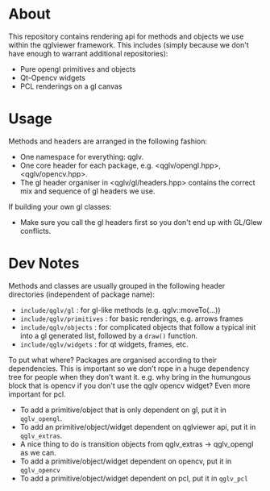 About
=====

This repository contains rendering api for methods and objects we use within the qglviewer framework.
This includes (simply because we don't have enough to warrant additional repositories):

* Pure opengl primitives and objects
* Qt-Opencv widgets
* PCL renderings on a gl canvas

Usage
=====

Methods and headers are arranged in the following fashion:

* One namespace for everything: qglv.
* One core header for each package, e.g. <qglv/opengl.hpp>, <qglv/opencv.hpp>.
* The gl header organiser in <qglv/gl/headers.hpp> contains the correct mix and sequence of gl headers we use.

If building your own gl classes:

* Make sure you call the gl headers first so you don't end up with GL/Glew conflicts.

Dev Notes
=========

Methods and classes are usually grouped in the following header directories
(independent of package name):

* `include/qglv/gl` : for gl-like methods (e.g. qglv::moveTo(...))
* `include/qglv/primitives` : for basic renderings, e.g. arrows frames
* `include/qglv/objects` : for complicated objects that follow a typical init into a gl generated list, followed by a `draw()` function.
* `include/qglv/widgets` : for qt widgets, frames, etc.

To put what where? Packages are organised according to their dependencies. This is important so we don't
rope in a huge dependency tree for people when they don't want it. e.g. why bring in the humungous block that
is opencv if you don't use the qglv opencv widget? Even more important for pcl.

* To add a primitive/object that is only dependent on gl, put it in `qglv_opengl`.
* To add an primitive/object/widget dependent on qglviewer api, put it in `qglv_extras`.
* A nice thing to do is transition objects from qglv_extras -> qglv_opengl as we can.
* To add a primitive/object/widget dependent on opencv, put it in `qglv_opencv`
* To add a primitive/object/widget dependent on pcl, put it in `qglv_pcl`

